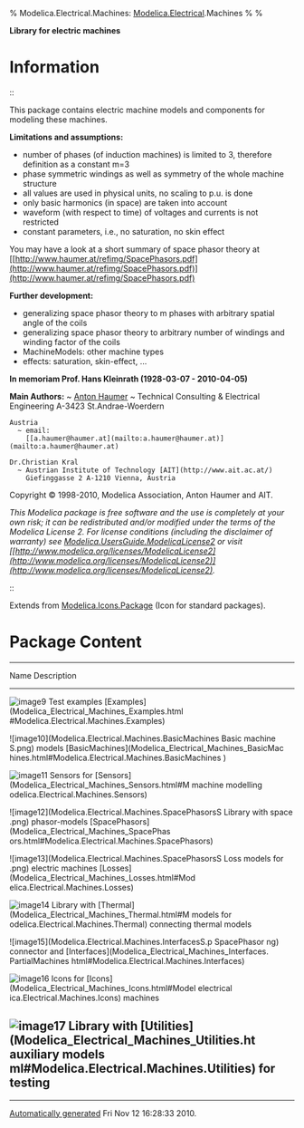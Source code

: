 % Modelica.Electrical.Machines:
  [Modelica.Electrical](Modelica_Electrical.html#Modelica.Electrical).Machines
% 
% 

**Library for electric machines**

Information
===========

::

This package contains electric machine models and components for
modeling these machines.

**Limitations and assumptions:**

-   number of phases (of induction machines) is limited to 3, therefore
    definition as a constant m=3
-   phase symmetric windings as well as symmetry of the whole machine
    structure
-   all values are used in physical units, no scaling to p.u. is done
-   only basic harmonics (in space) are taken into account
-   waveform (with respect to time) of voltages and currents is not
    restricted
-   constant parameters, i.e., no saturation, no skin effect

You may have a look at a short summary of space phasor theory at
[[http://www.haumer.at/refimg/SpacePhasors.pdf](http://www.haumer.at/refimg/SpacePhasors.pdf)](http://www.haumer.at/refimg/SpacePhasors.pdf)

**Further development:**

-   generalizing space phasor theory to m phases with arbitrary spatial
    angle of the coils
-   generalizing space phasor theory to arbitrary number of windings and
    winding factor of the coils
-   MachineModels: other machine types
-   effects: saturation, skin-effect, ...

**In memoriam Prof. Hans Kleinrath (1928-03-07 - 2010-04-05)**

**Main Authors:**
  ~ [Anton Haumer](http://www.haumer.at/)
      ~ Technical Consulting & Electrical Engineering A-3423
        St.Andrae-Woerdern

    Austria
      ~ email:
        [[a.haumer@haumer.at](mailto:a.haumer@haumer.at)](mailto:a.haumer@haumer.at)

    Dr.Christian Kral
      ~ Austrian Institute of Technology [AIT](http://www.ait.ac.at/)
        Giefinggasse 2 A-1210 Vienna, Austria

Copyright © 1998-2010, Modelica Association, Anton Haumer and AIT.

*This Modelica package is free software and the use is completely at
your own risk; it can be redistributed and/or modified under the terms
of the Modelica License 2. For license conditions (including the
disclaimer of warranty) see
[Modelica.UsersGuide.ModelicaLicense2](Modelica_UsersGuide.html#Modelica.UsersGuide.ModelicaLicense2)
or visit
[[http://www.modelica.org/licenses/ModelicaLicense2](http://www.modelica.org/licenses/ModelicaLicense2)](http://www.modelica.org/licenses/ModelicaLicense2).*

::

Extends from
[Modelica.Icons.Package](Modelica_Icons_Package.html#Modelica.Icons.Package)
(Icon for standard packages).

Package Content
===============

  ------------------------------------------------------------------------
  Name                                                  Description
  ----------------------------------------------------- ------------------
  ![image9](Modelica.Electrical.Machines.ExamplesS.png) Test examples
  [Examples](Modelica_Electrical_Machines_Examples.html 
  #Modelica.Electrical.Machines.Examples)               

  ![image10](Modelica.Electrical.Machines.BasicMachines Basic machine
  S.png)                                                models
  [BasicMachines](Modelica_Electrical_Machines_BasicMac 
  hines.html#Modelica.Electrical.Machines.BasicMachines 
  )                                                     

  ![image11](Modelica.Electrical.Machines.SensorsS.png) Sensors for
  [Sensors](Modelica_Electrical_Machines_Sensors.html#M machine modelling
  odelica.Electrical.Machines.Sensors)                  

  ![image12](Modelica.Electrical.Machines.SpacePhasorsS Library with space
  .png)                                                 phasor-models
  [SpacePhasors](Modelica_Electrical_Machines_SpacePhas 
  ors.html#Modelica.Electrical.Machines.SpacePhasors)   

  ![image13](Modelica.Electrical.Machines.SpacePhasorsS Loss models for
  .png)                                                 electric machines
  [Losses](Modelica_Electrical_Machines_Losses.html#Mod 
  elica.Electrical.Machines.Losses)                     

  ![image14](Modelica.Electrical.Machines.ThermalS.png) Library with
  [Thermal](Modelica_Electrical_Machines_Thermal.html#M models for
  odelica.Electrical.Machines.Thermal)                  connecting thermal
                                                        models

  ![image15](Modelica.Electrical.Machines.InterfacesS.p SpacePhasor
  ng)                                                   connector and
  [Interfaces](Modelica_Electrical_Machines_Interfaces. PartialMachines
  html#Modelica.Electrical.Machines.Interfaces)         

  ![image16](Modelica.Electrical.Machines.IconsS.png)   Icons for
  [Icons](Modelica_Electrical_Machines_Icons.html#Model electrical
  ica.Electrical.Machines.Icons)                        machines

  ![image17](Modelica.Electrical.Machines.IconsS.png)   Library with
  [Utilities](Modelica_Electrical_Machines_Utilities.ht auxiliary models
  ml#Modelica.Electrical.Machines.Utilities)            for testing
  ------------------------------------------------------------------------

* * * * *

[Automatically generated](http://www.3ds.com/) Fri Nov 12 16:28:33 2010.
